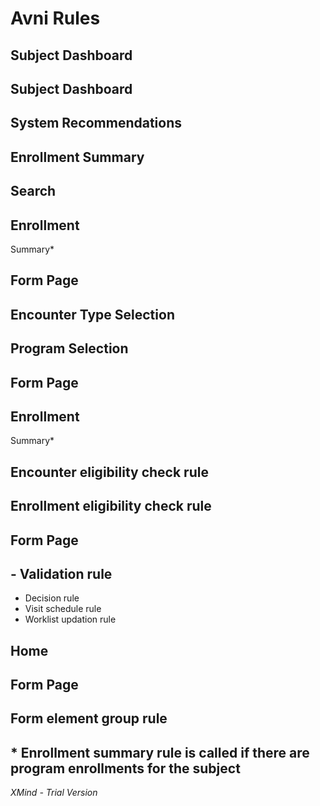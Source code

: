 # Avni Rules

## Subject Dashboard

## Subject Dashboard

## System Recommendations

## Enrollment Summary

## Search

## Enrollment
Summary*

## Form Page

## Encounter Type Selection

## Program Selection

## Form Page

## Enrollment
Summary*

## Encounter eligibility check rule

## Enrollment eligibility check rule

## Form Page

## - Validation rule
- Decision rule
- Visit schedule rule
- Worklist updation rule

## Home

## Form Page

## Form element group rule

## * Enrollment summary rule is called if there are program enrollments for the subject

*XMind - Trial Version*